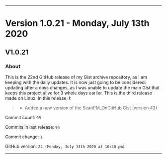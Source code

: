 
***

# Version 1.0.21 - Monday, July 13th 2020

## V1.0.21

### About

This is the 22nd GitHub release of my Gist archive repository, as I am keeping with the daily updates. It is now just going to be considered: updating after a days changes, as I was unable to update the main Gist that keeps this project alive for 3 whole days earlier. This is the third release made on Linux. In this release, I:

> * Added a new version of the SeanPM_OnGitHub Gist (version 43)

Commit count: `95`

Commits in last release: `94`

Commit change: `1`

GitHub version: `22 (Monday, July 13th 2020 at 10:40 pm)`

***
